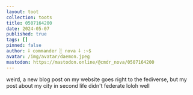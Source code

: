 ```yaml
---
layout: toot
collection: toots
title: 0507164200
date: 2024-05-07
published: true
tags: []
pinned: false
author: ⸸ commander ░ nova ⸸ :~$
avatar: /img/avatar/daemon.jpeg
mastodon: https://mastodon.online/@cmdr_nova/0507164200
---
```


weird, a new blog post on my website goes right to the fediverse, but my post about my city in second life didn't federate loloh well
